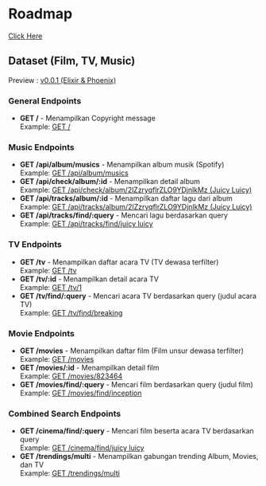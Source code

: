 <h1>Roadmap</h1>
<a href="https://collegeid.github.io/rythym_markmap/">  Click Here</a>

<h2>Dataset (Film, TV, Music)</h2>
Preview : <a href="https://rhytym.gigalixirapp.com">v0.0.1 (Elixir & Phoenix)</a>

<h3>General Endpoints</h3>
<ul>
  <li>
    <strong>GET /</strong> - Menampilkan Copyright message
    <br>Example: <a href="https://rhytym.gigalixirapp.com/">GET /</a>
  </li>
</ul>

<h3>Music Endpoints</h3>
<ul>
  <li>
    <strong>GET /api/album/musics</strong> - Menampilkan album musik (Spotify)
    <br>Example: <a href="https://rhytym.gigalixirapp.com/album/musics">GET /api/album/musics</a>
  </li>
  <li>
    <strong>GET /api/check/album/:id</strong> - Menampilkan detail album
    <br>Example: <a href="https://rhytym.gigalixirapp.com/check/album/2lZzryqflrZLO9YDjnlkMz">GET /api/check/album/2lZzryqflrZLO9YDjnlkMz (Juicy Luicy)</a>
  </li>
  <li>
    <strong>GET /api/tracks/album/:id</strong> - Menampilkan daftar lagu dari album
    <br>Example: <a href="https://rhytym.gigalixirapp.com/tracks/album/2lZzryqflrZLO9YDjnlkMz">GET /api/tracks/album/2lZzryqflrZLO9YDjnlkMz (Juicy Luicy)</a>
  </li>
  <li>
    <strong>GET /api/tracks/find/:query</strong> - Mencari lagu berdasarkan query
    <br>Example: <a href="https://rhytym.gigalixirapp.com/tracks/find/juicy luicy">GET /api/tracks/find/juicy luicy</a>
  </li>
</ul>

<h3>TV Endpoints</h3>
<ul>
  <li>
    <strong>GET /tv</strong> - Menampilkan daftar acara TV (TV dewasa terfilter)
    <br>Example: <a href="https://rhytym.gigalixirapp.com/tv">GET /tv</a>
  </li>
  <li>
    <strong>GET /tv/:id</strong> - Menampilkan detail acara TV
    <br>Example: <a href="https://rhytym.gigalixirapp.com/tv/1">GET /tv/1</a>
  </li>
  <li>
    <strong>GET /tv/find/:query</strong> - Mencari acara TV berdasarkan query (judul acara TV)
    <br>Example: <a href="https://rhytym.gigalixirapp.com/tv/find/breaking">GET /tv/find/breaking</a>
  </li>
</ul>

<h3>Movie Endpoints</h3>
<ul>
  <li>
    <strong>GET /movies</strong> - Menampilkan daftar film (Film unsur dewasa terfilter)
    <br>Example: <a href="https://rhytym.gigalixirapp.com/movies">GET /movies</a>
  </li>
  <li>
    <strong>GET /movies/:id</strong> - Menampilkan detail film
    <br>Example: <a href="https://rhytym.gigalixirapp.com/movies/823464">GET /movies/823464</a>
  </li>
  <li>
    <strong>GET /movies/find/:query</strong> - Mencari film berdasarkan query (judul film)
    <br>Example: <a href="https://rhytym.gigalixirapp.com/movies/find/inception">GET /movies/find/inception</a>
  </li>
</ul>

<h3>Combined Search Endpoints</h3>
<ul>
  <li>
    <strong>GET /cinema/find/:query</strong> - Mencari film beserta acara TV  berdasarkan query
    <br>Example: <a href="https://rhytym.gigalixirapp.com/cinema/find/juicy luicy">GET /cinema/find/juicy luicy</a>
  </li>
  <li>
    <strong>GET /trendings/multi</strong> - Menampilkan gabungan trending Album, Movies, dan TV
    <br>Example: <a href="https://rhytym.gigalixirapp.com/trendings/multi">GET /trendings/multi</a>
  </li>
</ul>
